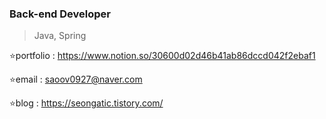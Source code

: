 ### Back-end Developer
>Java, Spring
>
:star:portfolio : https://www.notion.so/30600d02d46b41ab86dccd042f2ebaf1

:star:email : saoov0927@naver.com

:star:blog : https://seongatic.tistory.com/
